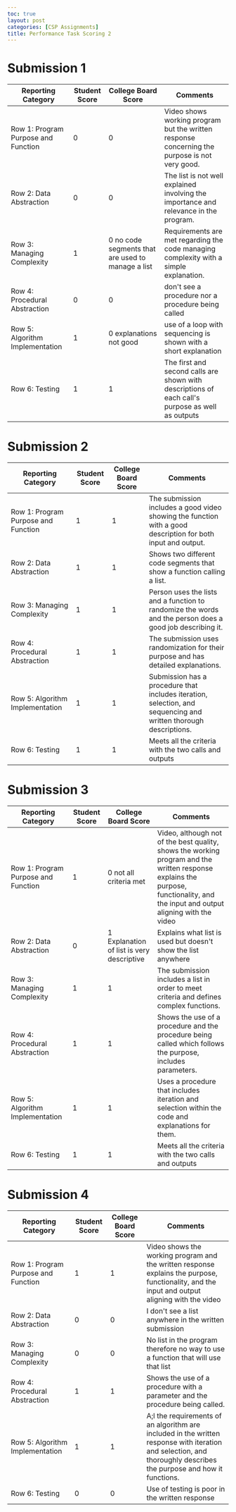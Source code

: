 ```yaml
---
toc: true
layout: post
categories: [CSP Assignments]
title: Performance Task Scoring 2
---
```


# Submission 1


| Reporting Category | Student Score | College Board Score | Comments |
| - | - | - | - |
| Row 1: Program Purpose and Function | 0 | 0 | Video shows working program but the written response concerning the purpose is not very good. |
| Row 2: Data Abstraction | 0 | 0 | The list is not well explained involving the importance and relevance in the program. |
| Row 3: Managing Complexity | 1 | 0 no code segments that are used to manage a list | Requirements are met regarding the code managing complexity with a simple explanation. |
| Row 4: Procedural Abstraction | 0 | 0 | don't see a procedure nor a procedure being called |
| Row 5: Algorithm Implementation | 1 | 0 explanations not good | use of a loop with sequencing is shown with a short explanation |
| Row 6: Testing | 1 | 1 | The first and second calls are shown with descriptions of each call's purpose as well as outputs |


# Submission 2


| Reporting Category | Student Score | College Board Score | Comments |
| - | - | - | - |
| Row 1: Program Purpose and Function | 1 | 1 | The submission includes a good video showing the function with a good description for both input and output. |
| Row 2: Data Abstraction | 1 | 1 | Shows two different code segments that show a function calling a list. |
| Row 3: Managing Complexity | 1 | 1 | Person uses the lists and a function to randomize the words and the person does a good job describing it. |
| Row 4: Procedural Abstraction | 1 | 1 | The submission uses randomization for their purpose and has detailed explanations. |
| Row 5: Algorithm Implementation | 1 | 1 | Submission has a procedure that includes iteration, selection, and sequencing and written thorough descriptions. |
| Row 6: Testing | 1 | 1 | Meets all the criteria with the two calls and outputs |

# Submission 3


| Reporting Category | Student Score | College Board Score | Comments |
| - | - | - | - |
| Row 1: Program Purpose and Function | 1 | 0 not all criteria met | Video, although not of the best quality, shows the working program and the written response explains the purpose, functionality, and the input and output aligning with the video |
| Row 2: Data Abstraction | 0 | 1 Explanation of list is very descriptive | Explains what list is used but doesn't show the list anywhere |
| Row 3: Managing Complexity | 1 | 1 | The submission includes a list in order to meet criteria and defines complex functions. |
| Row 4: Procedural Abstraction | 1 | 1 | Shows the use of a procedure and the procedure being called which follows the purpose, includes parameters. |
| Row 5: Algorithm Implementation | 1 | 1 | Uses a procedure that includes iteration and selection within the code and explanations for them. |
| Row 6: Testing | 1 | 1 | Meets all the criteria with the two calls and outputs |

# Submission 4


| Reporting Category | Student Score | College Board Score | Comments |
| - | - | - | - |
| Row 1: Program Purpose and Function | 1 | 1 | Video shows the working program and the written response explains the purpose, functionality, and the input and output aligning with the video |
| Row 2: Data Abstraction | 0 | 0 | I don't see a list anywhere in the written submission |
| Row 3: Managing Complexity | 0 | 0 | No list in the program therefore no way to use a function that will use that list |
| Row 4: Procedural Abstraction | 1 | 1 | Shows the use of a procedure with a parameter and the procedure being called. |
| Row 5: Algorithm Implementation | 1 | 1 | A;l the requirements of an algorithm are included in the written response with iteration and selection, and thoroughly describes the purpose and how it functions. |
| Row 6: Testing | 0 | 0 | Use of testing is poor in the written response |